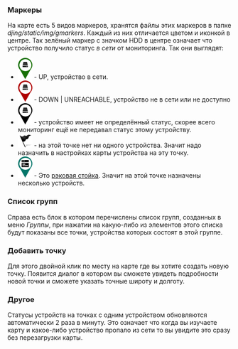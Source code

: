 ### Маркеры
На карте есть 5 видов маркеров, хранятся файлы этих маркеров в папке *djing/static/img/gmarkers*.
Каждый из них отличается цветом и иконкой в центре. Так зелёный маркер с значком HDD в
центре означает что устройство получило статус *в сети* от мониторинга. Так они выглядят:
* ![UP](../static/img/gmarkers/dev_ok.png) - UP, устройство в сети.
* ![DOWN](../static/img/gmarkers/dev_bug.png) - DOWN | UNREACHABLE, устройство не в сети или
не доступно
* ![undefined](../static/img/gmarkers/dev.png) - устройство имеет не определённый статус,
скорее всего мониторинг ещё не передавал статус этому устройству.
* ![No device](../static/img/gmarkers/flag_black.png) - на этой точке нет ни одного
устройства. Значит надо назначить в настройках карты устройства на эту точку.
* ![rack](../static/img/gmarkers/relay_rack.png) - Это [рэковая стойка](https://ru.wikipedia.org/wiki/Телекоммуникационная_стойка).
Значит на этой точке назначены несколько устройств.

### Список групп
Справа есть блок в котором перечислены список групп, созданных в меню *Группы*, при нажатии
на какую-либо из элементов этого списка будут показаны все точки, устройства которых
состоят в этой группе.

### Добавить точку
Для этого двойной клик по месту на карте где вы хотите создать новую точку. Появится диалог
в котором вы сможете увидеть подробности новой точки и сможете указать точные широту и долготу.

### Другое
Статусы устройств на точках с одним устройством обновляются автоматически 2 раза в минуту.
Это означает что когда вы изучаете карту и какое-либо устройство пропало из сети то вы
увидите это сразу без перезагрузки карты.
